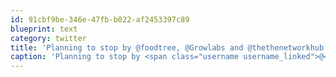 ```yaml
---
id: 91cbf9be-346e-47fb-b022-af2453397c89
blueprint: text
category: twitter
title: 'Planning to stop by @foodtree, @Growlabs and @thethenetworkhub while in #yvr the next couple of days'
caption: 'Planning to stop by <span class="username username_linked">@<a href="https://twitter.com/foodtree" title="Foodtree">foodtree</a></span>, @Growlabs and @thethenetworkhub while in <span class="hashtag hashtag_local">#<a href="http://tweettemp.darylchymko.ca/?tag=yvr">yvr</a> the next couple of days'
---
```

